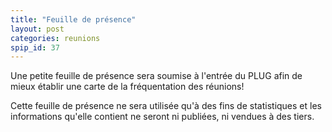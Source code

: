 ```yaml
---
title: "Feuille de présence"
layout: post
categories: reunions
spip_id: 37
---
```

Une petite feuille de présence sera soumise à l'entrée du PLUG afin de mieux établir une carte de la fréquentation des réunions!

Cette feuille de présence ne sera utilisée qu'à des fins de statistiques et les informations qu'elle contient ne seront ni publiées, ni vendues à des tiers.
